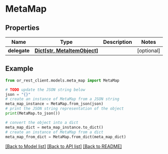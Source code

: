 # MetaMap


## Properties

Name | Type | Description | Notes
------------ | ------------- | ------------- | -------------
**delegate** | [**Dict[str, MetaItemObject]**](MetaItemObject.md) |  | [optional] 

## Example

```python
from or_rest_client.models.meta_map import MetaMap

# TODO update the JSON string below
json = "{}"
# create an instance of MetaMap from a JSON string
meta_map_instance = MetaMap.from_json(json)
# print the JSON string representation of the object
print(MetaMap.to_json())

# convert the object into a dict
meta_map_dict = meta_map_instance.to_dict()
# create an instance of MetaMap from a dict
meta_map_from_dict = MetaMap.from_dict(meta_map_dict)
```
[[Back to Model list]](../README.md#documentation-for-models) [[Back to API list]](../README.md#documentation-for-api-endpoints) [[Back to README]](../README.md)


